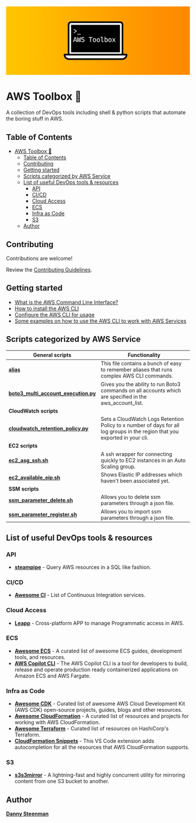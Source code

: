 ![AWS Toolbox](aws-toolbox-header.jpg)

# AWS Toolbox 🧰

A collection of DevOps tools including shell & python scripts that automate the boring stuff in AWS.

## Table of Contents

- [AWS Toolbox 🧰](#aws-toolbox-)
  - [Table of Contents](#table-of-contents)
  - [Contributing](#contributing)
  - [Getting started](#getting-started)
  - [Scripts categorized by AWS Service](#scripts-categorized-by-aws-service)
  - [List of useful DevOps tools & resources](#list-of-useful-devops-tools--resources)
    - [API](#api)
    - [CI/CD](#cicd)
    - [Cloud Access](#cloud-access)
    - [ECS](#ecs)
    - [Infra as Code](#infra-as-code)
    - [S3](#s3)
  - [Author](#author)

## Contributing

Contributions are welcome!

Review the [Contributing Guidelines](https://github.com/dannysteenman/aws-toolbox/blob/main/.github/CONTRIBUTING.md).

## Getting started

- [What is the AWS Command Line Interface?](https://docs.aws.amazon.com/cli/latest/userguide/cli-chap-welcome.html)
- [How to install the AWS CLI](https://docs.aws.amazon.com/cli/latest/userguide/install-cliv2.html)
- [Configure the AWS CLI for usage](https://docs.aws.amazon.com/cli/latest/userguide/cli-chap-configure.html)
- [Some examples on how to use the AWS CLI to work with AWS Services](https://docs.aws.amazon.com/cli/latest/userguide/cli-chap-services.html)

## Scripts categorized by AWS Service

| **General scripts**                                                              | **Functionality**                                                                                                           |
| -------------------------------------------------------------------------------- | --------------------------------------------------------------------------------------------------------------------------- |
| **[alias](cli/alias)**                                                           | This file contains a bunch of easy to remember aliases that runs complex AWS CLI commands.                                  |
| **[boto3_multi_account_execution.py](general/boto3_multi_account_execution.py)** | Gives you the ability to run Boto3 commands on all accounts which are specified in the aws_account_list.                    |
| **CloudWatch scripts**                                                           |                                                                                                                             |
| **[cloudwatch_retention_policy.py](cloudwatch/cloudwatch_retention_policy.py)**  | Sets a CloudWatch Logs Retention Policy to x number of days for all log groups in the region that you exported in your cli. |
| **EC2 scripts**                                                                  |                                                                                                                             |
| **[ec2_asg_ssh.sh](ec2/ec2_asg_ssh.sh)**                                         | A ssh wrapper for connecting quickly to EC2 instances in an Auto Scaling group.                                             |
| **[ec2_available_eip.sh](ec2/ec2_available_eip.sh)**                             | Shows Elastic IP addresses which haven't been associated yet.                                                               |
| **SSM scripts**                                                                  |                                                                                                                             |
| **[ssm_parameter_delete.sh](ssm/ssm_parameter_delete.sh)**                       | Allows you to delete ssm parameters through a json file.                                                                    |
| **[ssm_parameter_register.sh](ssm/ssm_parameter_register.sh)**                   | Allows you to import ssm parameters through a json file.                                                                    |

## List of useful DevOps tools & resources

### API

- **[steampipe](https://github.com/turbot/steampipe)** - Query AWS resources in a SQL like fashion.

### CI/CD

- **[Awesome CI](https://github.com/ligurio/awesome-ci)** - List of Continuous Integration services.

### Cloud Access

- **[Leapp](https://github.com/Noovolari/leapp)** - Cross-platform APP to manage Programmatic access in AWS.

### ECS

- **[Awesome ECS](https://github.com/nathanpeck/awesome-ecs)** - A curated list of awesome ECS guides, development tools, and resources.
- **[AWS Copilot CLI](https://github.com/aws/copilot-cli)** - The AWS Copilot CLI is a tool for developers to build, release and operate production ready containerized applications on Amazon ECS and AWS Fargate.

### Infra as Code

- **[Awesome CDK](https://github.com/kolomied/awesome-cdk)** - Curated list of awesome AWS Cloud Development Kit (AWS CDK) open-source projects, guides, blogs and other resources.
- **[Awesome CloudFormation](https://github.com/aws-cloudformation/awesome-cloudformation)** - A curated list of resources and projects for working with AWS CloudFormation.
- **[Awesome Terraform](https://github.com/shuaibiyy/awesome-terraform)** - Curated list of resources on HashiCorp's Terraform.
- **[CloudFormation Snippets](https://github.com/dannysteenman/cloudformation-yaml-snippets)** - This VS Code extension adds autocompletion for all the resources that AWS CloudFormation supports.

### S3

- **[s3s3mirror](https://github.com/cobbzilla/s3s3mirror)** - A lightning-fast and highly concurrent utility for mirroring content from one S3 bucket to another.

## Author

**[Danny Steenman](https://dannys.cloud)**
